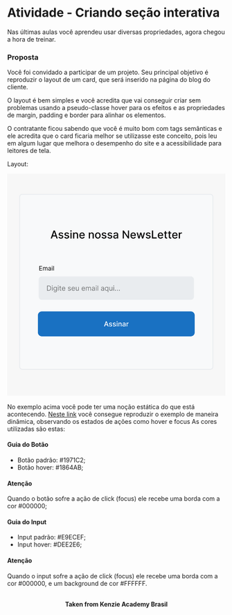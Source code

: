 <h1>Atividade - Criando seção interativa</h1>

Nas últimas aulas você aprendeu usar diversas propriedades, agora chegou a hora de treinar.

<h3>Proposta</h3>
Você foi convidado a participar de um projeto. Seu principal objetivo é reproduzir o layout de um card, que será inserido na página do blog do cliente.

O layout é bem simples e você acredita que vai conseguir criar sem problemas usando a pseudo-classe hover para os efeitos e as propriedades de margin, padding e border para alinhar os elementos.

O contratante ficou sabendo que você é muito bom com tags semânticas e ele acredita que o card ficaria melhor se utilizasse este conceito, pois leu em algum lugar que melhora o desempenho do site e a acessibilidade para leitores de tela.

Layout:

<img src="./assets/example-1.svg" alt="example 1" />

No exemplo acima você pode ter uma noção estática do que está acontecendo. <a href="https://www.figma.com/proto/Hwj4rsJL8guNuxkaEHU8Ki/Untitled?node-id=10%3A2&scaling=scale-down-width&page-id=0%3A1&starting-point-node-id=10%3A2&hotspot-hints=0&hide-ui=1">Neste link</a> você consegue reproduzir o exemplo de maneira dinâmica, observando os estados de ações como hover e focus As cores utilizadas são estas:

<h4>Guia do Botão</h4>

- Botão padrão: #1971C2;
- Botão hover: #1864AB;

<h4>Atenção</h4>
Quando o botão sofre a ação de click (focus) ele recebe uma borda com a cor #000000;

<h4>Guia do Input</h4>

- Input padrão: #E9ECEF;
- Input hover: #DEE2E6;

<h4>Atenção</h4>
Quando o input sofre a ação de click (focus) ele recebe uma borda com a cor #000000, e um background de cor #FFFFFF.
<br>
<br>

<p align="center"><b>Taken from Kenzie Academy Brasil</b></p>
